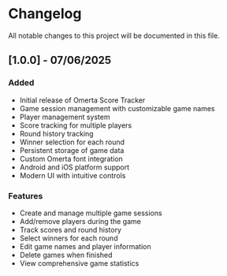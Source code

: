 # Changelog

All notable changes to this project will be documented in this file.

## [1.0.0] - 07/06/2025

### Added
- Initial release of Omerta Score Tracker
- Game session management with customizable game names
- Player management system
- Score tracking for multiple players
- Round history tracking
- Winner selection for each round
- Persistent storage of game data
- Custom Omerta font integration
- Android and iOS platform support
- Modern UI with intuitive controls

### Features
- Create and manage multiple game sessions
- Add/remove players during the game
- Track scores and round history
- Select winners for each round
- Edit game names and player information
- Delete games when finished
- View comprehensive game statistics 